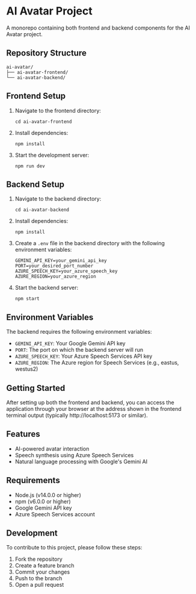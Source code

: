 # AI Avatar Project

A monorepo containing both frontend and backend components for the AI Avatar project.

## Repository Structure
```
ai-avatar/
├── ai-avatar-frontend/
└── ai-avatar-backend/
```

## Frontend Setup

1. Navigate to the frontend directory:
   ```
   cd ai-avatar-frontend
   ```

2. Install dependencies:
   ```
   npm install
   ```

3. Start the development server:
   ```
   npm run dev
   ```

## Backend Setup

1. Navigate to the backend directory:
   ```
   cd ai-avatar-backend
   ```

2. Install dependencies:
   ```
   npm install
   ```

3. Create a `.env` file in the backend directory with the following environment variables:
   ```
   GEMINI_API_KEY=your_gemini_api_key
   PORT=your_desired_port_number
   AZURE_SPEECH_KEY=your_azure_speech_key
   AZURE_REGION=your_azure_region
   ```

4. Start the backend server:
   ```
   npm start
   ```

## Environment Variables

The backend requires the following environment variables:

- `GEMINI_API_KEY`: Your Google Gemini API key
- `PORT`: The port on which the backend server will run
- `AZURE_SPEECH_KEY`: Your Azure Speech Services API key
- `AZURE_REGION`: The Azure region for Speech Services (e.g., eastus, westus2)

## Getting Started

After setting up both the frontend and backend, you can access the application through your browser at the address shown in the frontend terminal output (typically http://localhost:5173 or similar).

## Features

- AI-powered avatar interaction
- Speech synthesis using Azure Speech Services
- Natural language processing with Google's Gemini AI

## Requirements

- Node.js (v14.0.0 or higher)
- npm (v6.0.0 or higher)
- Google Gemini API key
- Azure Speech Services account

## Development

To contribute to this project, please follow these steps:

1. Fork the repository
2. Create a feature branch
3. Commit your changes
4. Push to the branch
5. Open a pull request
